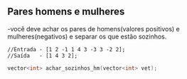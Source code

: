 
## Pares homens e mulheres

-você deve achar os pares de homens(valores positivos) e mulheres(negativos) e separar os que estão sozinhos.

```
//Entrada - [1 2 -1 1 4 3 -3 3 -2 2];
//Saída   - [1 4 3 2];
```

```c++
vector<int> achar_sozinhos_hm(vector<int> vet);
```
